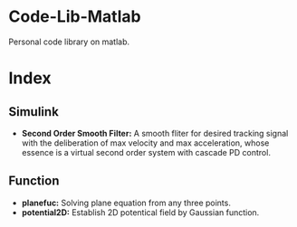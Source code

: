 # Code-Lib-Matlab
Personal code library on matlab.

# Index

## Simulink


 - **Second Order Smooth Filter:** A smooth fliter for desired tracking signal with the deliberation of max velocity and max acceleration, whose essence is a virtual second order system with cascade PD control. 


## Function

 - **planefuc:** Solving plane equation from any three points.
 - **potential2D:** Establish 2D potentical field by Gaussian function.
